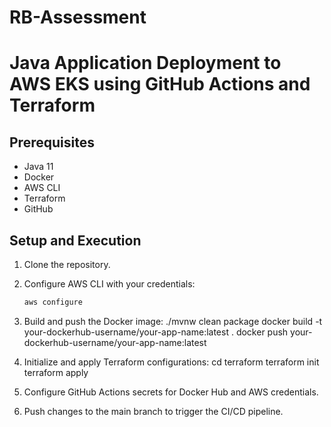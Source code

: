 # RB-Assessment
# Java Application Deployment to AWS EKS using GitHub Actions and Terraform

## Prerequisites
- Java 11
- Docker
- AWS CLI
- Terraform
- GitHub

## Setup and Execution
1. Clone the repository.
2. Configure AWS CLI with your credentials:
   ```sh
   aws configure

3. Build and push the Docker image:
    ./mvnw clean package
    docker build -t your-dockerhub-username/your-app-name:latest .
    docker push your-dockerhub-username/your-app-name:latest

4. Initialize and apply Terraform configurations:
    cd terraform
    terraform init
    terraform apply
5. Configure GitHub Actions secrets for Docker Hub and AWS credentials.
6. Push changes to the main branch to trigger the CI/CD pipeline.
